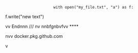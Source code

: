                          with open("my_file.txt", "a") as f:
   f.write("new text")

vv 
Endnnn
/// 
    nv
  nnbfgnbvfvv ****      
             
             
   
nvv   docker.pkg.github.com    
 
    
  v     
       
           
 
    
  
  
  
    
   
 
  

 
     
   
 
 
 

